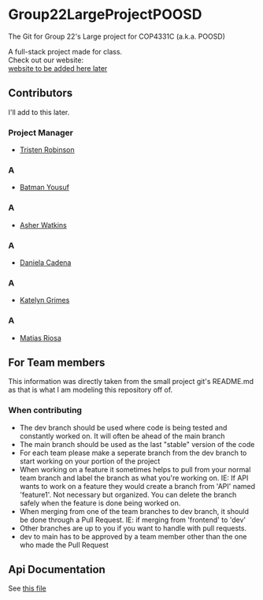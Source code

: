 # Group22LargeProjectPOOSD
The Git for Group 22's Large project for COP4331C (a.k.a. POOSD)<br>

A full-stack project made for class.<br>
Check out our website:<br>
[website to be added here later](https://group-22-0b4387ea5ed6.herokuapp.com/)

## Contributors
I'll add to this later.
### Project Manager
- [Tristen Robinson](https://github.com/tristen-robinson-ucf)
### A
- [Batman Yousuf](https://github.com/shinobi-404)
### A
- [Asher Watkins](https://github.com/asher12353)
### A
- [Daniela Cadena](https://github.com/danicadena)
### A
- [Katelyn Grimes](https://github.com/kegrimes)
### A
- [Matias Riosa](https://github.com/m-riosa)

## For Team members
This information was directly taken from the small project git's README.md as that is what I am modeling this repository off of.
### When contributing
- The dev branch should be used where code is being tested and constantly worked on. It will often be ahead of the main branch
- The main branch should be used as the last "stable" version of the code
- For each team please make a seperate branch from the dev branch to start working on your portion of the project
- When working on a feature it sometimes helps to pull from your normal team branch and label the branch as what you're working on. IE: If API wants to work on a feature they would create a branch from 'API' named 'feature1'. Not necessary but organized. You can delete the branch safely when the feature is done being worked on.
- When merging from one of the team branches to dev branch, it should be done through a Pull Request. IE: if merging from 'frontend' to 'dev'
- Other branches are up to you if you want to handle with pull requests.
- dev to main has to be approved by a team member other than the one who made the Pull Request

## Api Documentation
See [this file](API.md)
